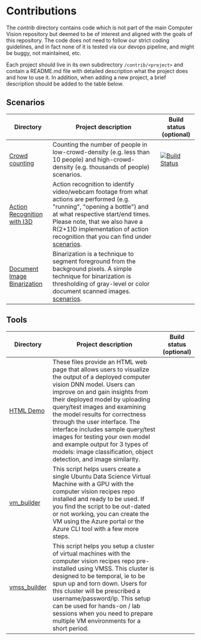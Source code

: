 # Contributions

The *contrib* directory contains code which is not part of the main Computer Vision repository but deemed to be of interest and aligned with the goals of this repository. The code does not need to follow our strict coding guidelines, and in fact none of it is tested via our devops pipeline, and might be buggy, not maintained, etc.

Each project should live in its own subdirectory ```/contrib/<project>``` and contain a README.md file with detailed description what the project does and how to use it. In addition, when adding a new project, a brief description should be added to the table below.


## Scenarios
| Directory | Project description | Build status (optional) |
|---|---|---|
| [Crowd counting](crowd_counting) | Counting the number of people in low-crowd-density (e.g. less than 10 people) and high-crowd-density (e.g. thousands of people) scenarios. | [![Build Status](https://dev.azure.com/team-sharat/crowd-counting/_apis/build/status/lixzhang.cnt?branchName=lixzhang%2Fsubmodule-rev3)](https://dev.azure.com/team-sharat/crowd-counting/_build/latest?definitionId=49&branchName=lixzhang%2Fsubmodule-rev3)|
| [Action Recognition with I3D](action_recognition) | Action recognition to identify video/webcam footage from what actions are performed (e.g. "running", "opening a bottle") and at what respective start/end times. Please note, that we also have a R(2+1)D implementation of action recognition that you can find under [scenarios](../sceanrios).| |
| [Document Image Binarization](binarization) | Binarization is a technique to segment foreground from the background pixels. A simple technique for binarization is thresholding of gray-level or color document scanned images. [scenarios](../sceanrios).| |

## Tools
| Directory | Project description | Build status (optional) |
|---|---|---|
| [HTML Demo](html_demo) | These files provide an HTML web page that allows users to visualize the output of a deployed computer vision DNN model. Users can improve on and gain insights from their deployed model by uploading query/test images and examining the model results for correctness through the user interface. The interface includes sample query/test images for testing your own model and example output for 3 types of models: image classification, object detection, and image similarity. | |
| [vm_builder](vm_builder) | This script helps users create a single Ubuntu Data Science Virtual Machine with a GPU with the computer vision recipes repo installed and ready to be used. If you find the script to be out-dated or not working, you can create the VM using the Azure portal or the Azure CLI tool with a few more steps. | |
| [vmss_builder](vmss_builder) | This script helps you setup a cluster of virtual machines with the computer vision recipes repo pre-installed using VMSS. This cluster is designed to be temporal, ie to be spun up and torn down. Users for this cluster will be prescribed a username/password/ip. This setup can be used for hands-on / lab sessions when you need to prepare multiple VM environments for a short period.|
